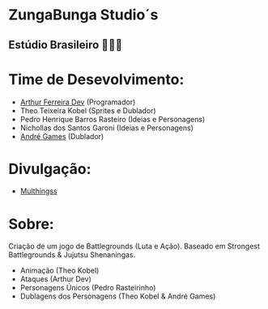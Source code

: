 # ZungaBunga Studio´s
## Estúdio Brasileiro 🤜👊🤛

# Time de Desevolvimento:
<ul> 
    <li><a href="https://github.com/arthurferreira-dev">Arthur Ferreira Dev</a> (Programador)</li>
    <li>Theo Teixeira Kobel (Sprites e Dublador)</li>
    <li>Pedro Henrique Barros Rasteiro (Ideias e Personagens)</li>
    <li>Nichollas dos Santos Garoni (Ideias e Personagens)</li>
    <li><a href="https://www.youtube.com/@AndreGames2025">André Games</a> (Dublador)</li>
</ul>

# Divulgação:
<ul>
    <li><a href="https://www.youtube.com/@Multhingss">Multhingss</a></li>
</ul>

# Sobre:
<p>Criação de um jogo de Battlegrounds (Luta e Ação). Baseado em Strongest Battlegrounds & Jujutsu Shenaningas.</p>
<ul>
    <li>Animação (Theo Kobel)</li>
    <li>Ataques (Arthur Dev)</li>
    <li>Personagens Únicos (Pedro Rasteirinho)</li>
    <li>Dublagens dos Personagens (Theo Kobel & André Games)</li>
</ul>
